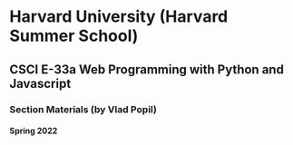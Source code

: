 # Harvard University (Harvard Summer School)
## CSCI E-33a Web Programming with Python and Javascript
### Section Materials (by Vlad Popil)
#### Spring 2022
